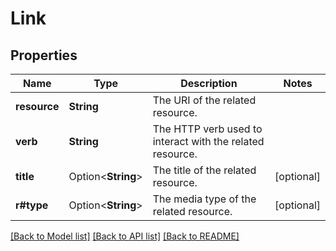 # Link

## Properties

Name | Type | Description | Notes
------------ | ------------- | ------------- | -------------
**resource** | **String** | The URI of the related resource. | 
**verb** | **String** | The HTTP verb used to interact with the related resource. | 
**title** | Option<**String**> | The title of the related resource. | [optional]
**r#type** | Option<**String**> | The media type of the related resource. | [optional]

[[Back to Model list]](../README.md#documentation-for-models) [[Back to API list]](../README.md#documentation-for-api-endpoints) [[Back to README]](../README.md)


